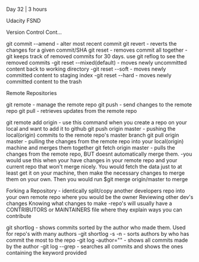 Day 32 | 3 hours

Udacity FSND

Version Control Cont...

git commit --amend - alter most recent commit
git revert - reverts the changes for a given commit/SHA
git reset - removes commit all together
    -git keeps track of removed commits for 30 days. use git reflog to see the removed commits
    -git reset --mixed(default) - moves newly uncommitted content back to working directory
    -git reset --soft - moves newly committed content to staging index
    -git reset --hard - moves newly committed content to the trash


Remote Repositories

git remote - manage the remote repo
git push - send changes to the remote repo
git pull - retrieves updates from the remote repo

git remote add origin <link to remote repo> - use this command when you create a repo on your local and want to add it to github
git push origin master - pushing the local(origin) commits to the remote repo's master branch
git pull origin master - pulling the changes from the remote repo into your local(origin) machine and merges them together
git fetch origin master - pulls the changes from the remote repo, BUT doesnt automatically merge them.
    -you would use this when your have changes in your remote repo and your current repo that won't merge nicely. You would fetch the data just to at least get it on your machine, then make the necessary changes to merge them on your own. Then you would run $git merge origin/master to merge

Forking a Repository
    - identically split/copy another developers repo into your own remote repo where you would be the owner
Reviewing other dev's changes
Knowing what changes to make
    -repo's will usually have a CONTRIBUTORS or MAINTAINERS file where they explain ways you can contribute

git shortlog - shows commits sorted by the author who made them. Used for repo's with many authors
    -git shortlog -s -n - sorts authors by who has commit the most to the repo
    -git log -author="<author name>" - shows all commits made by the author
    -git log --grep <keyword> - searches all commits and shows the ones containing the keyword provided